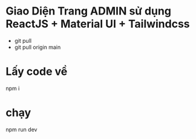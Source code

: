 # Giao Diện Trang ADMIN sử dụng ReactJS + Material UI + Tailwindcss

- git pull
- git pull origin main

# Lấy code về
npm i

# chạy
npm run dev
